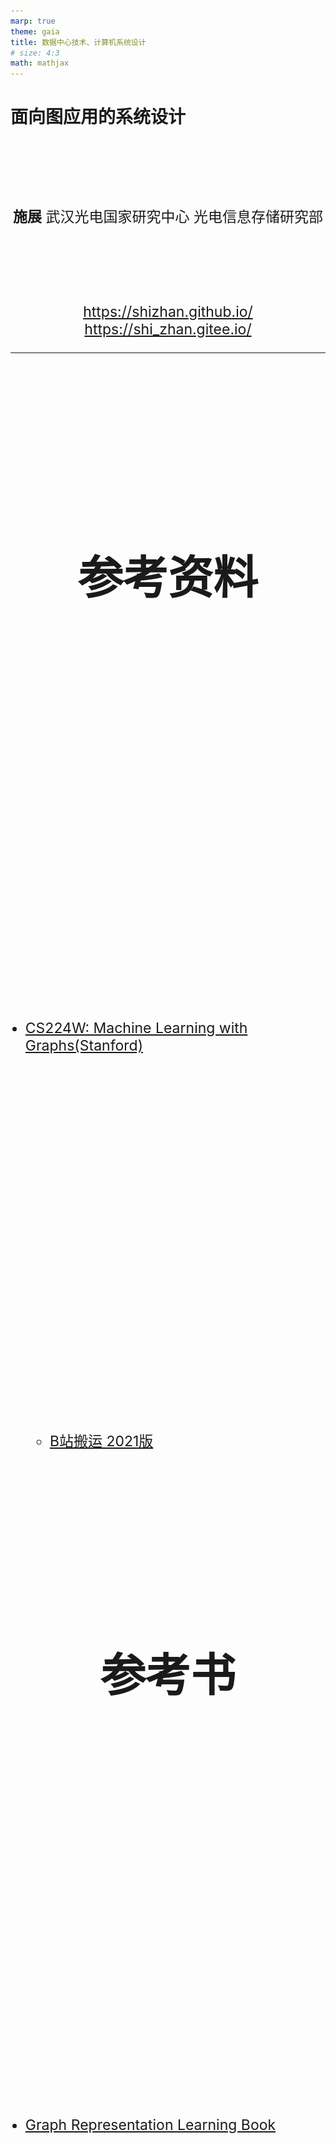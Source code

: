 ```yaml
---
marp: true
theme: gaia
title: 数据中心技术、计算机系统设计
# size: 4:3
math: mathjax
---
```


# 面向图应用的系统设计

<!-- _class: lead -->

**施展**
武汉光电国家研究中心
光电信息存储研究部

<https://shizhan.github.io/>
<https://shi_zhan.gitee.io/>

---

## 参考资料

- [CS224W: Machine Learning with Graphs(Stanford)](http://web.stanford.edu/class/cs224w/)
  - [B站搬运 2021版](https://www.bilibili.com/video/BV18FNQeYEzz/)

## 参考书

- [Graph Representation Learning Book](https://www.cs.mcgill.ca/~wlh/grl_book/)
- [Network Science](http://networksciencebook.com/)
- [Networks, Crowds, and Markets:
Reasoning About a Highly Connected World](https://www.cs.cornell.edu/home/kleinber/networks-book/)

---

## 内容大纲

![bg right h:300](images/course-barcode.png)

<!-- paginate: true -->

- 影响深远的**图应用**
- 追求高效的**图系统**
- **表示学习**与随机游走
- **知识图谱**
- 大语言模型和知识图谱
- 实践作业

---

## 影响深远的图应用

<style scoped>
  h2 {
    padding-top: 200px;
    text-align: center;
    font-size: 72px;
  }
</style>

---

## 图有着广泛的应用

<style scoped>
  h2 {
    padding-top: 260px;
    text-align: center;
  }
</style>
![bg fit](images/graph-app-1.jpg)

<!-- 首先当然要了解一下这类系统服务的对象，请大家想一想身旁的图数据相关应用都有哪些？不拘泥于几年前课堂上所学的最短路径算法 -->

---

![bg fit](images/graphs-are-everywhere.jpg)

---

## 经典图应用

<style scoped>
  li {
    font-size: 18px;
  }
  p {
    font-size: 36px;
    text-align: center;
  }
</style>

![h:300](images/shortest-path.jpg) ![h:300](images/pagerank.webp)

最短路径、网页排名

- [Stanford Network Analysis Project](http://snap.stanford.edu/)
- [The Stony Brook Algorithm Repository](https://www.algorist.com/algorist.html)
- [The Network Data Repository with Interactive Graph Analytics and Visualization](https://networkrepository.com/)

---

## 经典图应用及算法

<style scoped>
  li {
    font-size: 18px;
  }
  p {
    font-size: 36px;
    text-align: center;
  }
</style>

![h:300](images/example-sssp-parallel-bfs-in-pregel-l.jpg) ![h:300](images/pagerank-pregel.jpg) ![h:300](images/pagerank-result.jpg)

最短路径、网页排名

- [Malewicz G, Austern M H, Bik A J C et al. **Pregel: A System for Large-Scale Graph Processing**. SIGMOD 2010.](https://dl.acm.org/doi/10.1145/1807167.1807184)

---

## 图应用的发展

- **电信欺诈**——异常模式侦测
- **金融欺诈**——动态图分析

---

### 异常模式侦测

![h:450](images/Telecom-Fraud.png)

---

#### 人工提取属性

```SQL
源电话拨打过电话的联系人的总数目
源电话拨打目标圈的总通话次数
源电话拨打目标圈的总通话时长
源电话拨打目标圈的平均通话时长
源电话拨打目标圈的平均通话次数
源电话与每个目标圈的联系人平均通话的活跃天数
目标圈内有回拨源电话的联系人的总数
目标圈内回拨源电话的总通话个数
目标圈内回拨源电话的平均回拨通话时长
...
```

---

### 动态图分析

<style scoped>
  li {
    font-size: 27px;
  }
</style>

![bg right w:500](images/evolving-graph-apps.png)

- 动态图不仅规模巨大，其拓扑结构亦持续变化
  - Facebook: 月活跃用户达25亿
  - Twitter: 每天500亿条推文被发送
  - 淘宝: 每秒54.4万笔订单被创建
- 分析目标
  - 复盘各时状态
  - 找出演化趋势

---

![bg fit](images/fund-tracking.png)

---

## 追求高效的图系统

<style scoped>
  h2 {
    padding-top: 200px;
    text-align: center;
    font-size: 72px;
  }
</style>

---

## 经典图系统

<style scoped>
  li {
    font-size: 18px;
  }
  p {
    font-size: 20px;
    text-align: center;
  }
</style>

![h:400](images/vertex-computing.png)

[Malewicz G, Austern M H, Bik A J C et al. **Pregel: A System for Large-Scale Graph Processing**. SIGMOD 2010.](https://dl.acm.org/doi/10.1145/1807167.1807184)

---

<style scoped>
  p {
    padding-top: 620px;
    font-size: 20px;
    text-align: center;
  }
</style>

![bg](images/spark-arch.png)

[Apache Spark - A Unified engine for large-scale data analytics](https://spark.apache.org/docs/latest/index.html)

<!-- 正如知名的Hadoop系统，其实是MapReduce框架的开源实现，其上构建的Spark GraphX也是Pregel的重视复现 -->

---

![bg fit](images/spark-graphx-property_graph.png)

<!-- 系统内以属性图的形式，通过规范化的编程框架来实现复杂的图应用 -->

---

![bg fit](images/spark-graphx-app.gif)

<!-- 比方说这个用来找寻维基百科热门社区的应用，里面就包含了两路并行的图分析过程 -->

---

![h:340](images/graphlab-consistency-model.jpg) ![h:340](images/graphlab-framework.jpg)

[The Story of GraphLab – From Scaling Machine Learning to Shaping Graph Systems Research (VLDB 2023 Test-of-time Award Talk)](https://www.vldb.org/pvldb/vol16/p4138-gonzalez.pdf)

<!-- 作为高校的科研成果，GraphLab则更强调处理的范式，结合Pregel的顶点中心计算框架，提出了GAS模型 -->

---

![bg fit](images/neo4j-intro.png)

<!-- 专攻图数据处理的系统，还专门分支出了一个门类，如今被归类为一种NoSQL的图数据库，曾经风光一时，但是其中最具标志意义的创业公司Neo4j的发展却颇为坎坷，最近倒是又有新的契机闪过，即KG与LLM的合作 -->

---

## 回顾经典系统结构

![bg right fit](images/text-book.jpg)

- 并行结构
  - 指令级、线程级、数据级、请求级
- 层次存储
  - 缓存、内存、外存

<!-- 为了深入认识这些图处理系统背后的设计方法，有必要回顾一下我们以往学习的计算机系统相关知识 -->

---

### 并行结构

<style scoped>
  h3 {
    padding-top: 500px;
  }
  p {
    font-size: 18px;
  }
</style>

![bg fit](images/Massively-parallel-processing.webp)

[Computer Architecture A Quantitative Approach 6th Edition](https://www.elsevier.com/books/computer-architecture/hennessy/978-0-12-811905-1), Chapter 4, 5.

<!-- 这就是一个典型的并行处理结构，试问其并行任务工作在什么级别呢？ -->

---

### 层次存储

<style scoped>
  h3 {
    padding-top: 500px;
  }
  p {
    font-size: 18px;
  }
</style>

![bg fit](images/MemoryHierarchy.png)

[Computer Architecture A Quantitative Approach 6th Edition](https://www.elsevier.com/books/computer-architecture/hennessy/978-0-12-811905-1), Chapter 2.

<!-- 这里则是一个典型的层次存储结构，试问其出现的动机又是什么呢？ -->

---

## 图应用访存特点

- 偏斜性
- 随机性

<!-- 趁着刚刚重温了相关概念，这里审视一下目标应用的特点，首先点个题，图应用最突出的存储器访问特点在于这两者：偏斜性和随机性，两者分别是分布式处理和分层存储架构的大敌 -->

---

### 偏斜性

<style scoped>
  li {
    font-size: 18px;
  }
</style>

![h:350](images/power-law-internet.jpg) ![h:300](images/power-law-twitter.jpg)

- [Faloutsos M, Faloutsos P, Faloutsos C. On power-law relationships of the Internet topology. SIGCOMM 1999.](https://dl.acm.org/doi/10.1145/316188.316229)
- [Gonzalez J E, Low Y, Gu H et al. PowerGraph: distributed graph-parallel computation on natural graphs. OSDI 2012.](https://www.usenix.org/system/files/conference/osdi12/osdi12-final-167.pdf)

---

#### SNAP真实图数据集

<style scoped>
  h5 {
    font-style: italic;
  }
  th {
    font-size: 20px;
  }
  td {
    font-size: 16px;
  }
</style>

|Name|Type|Nodes|Edges|Communities|Description|
|:-|:-|-:|-:|-:|:-|
|[com-LiveJournal](http://snap.stanford.edu/data/com-LiveJournal.html)|Undirected, Communities|3,997,962|34,681,189|287,512|LiveJournal online social network|
|[com-Friendster](http://snap.stanford.edu/data/com-Friendster.html)|Undirected, Communities|65,608,366|1,806,067,135|957,154|Friendster online social network|
|[com-Orkut](http://snap.stanford.edu/data/com-Orkut.html)|Undirected, Communities|3,072,441|117,185,083|6,288,363|Orkut online social network|
|[com-Youtube](http://snap.stanford.edu/data/com-Youtube.html)|Undirected, Communities|1,134,890|2,987,624|8,385|Youtube online social network|
|[com-DBLP](http://snap.stanford.edu/data/com-DBLP.html)|Undirected, Communities|317,080|1,049,866|13,477|DBLP collaboration network|
|[com-Amazon](http://snap.stanford.edu/data/com-Amazon.html)|Undirected, Communities|334,863|925,872|75,149|Amazon product network|
|[email-Eu-core](http://snap.stanford.edu/data/email-Eu-core.html)|Directed, Communities|1,005|25,571|42|E-mail network|
|[wiki-topcats](http://snap.stanford.edu/data/wiki-topcats.html)|Directed, Communities|1,791,489|28,511,807|17,364|Wikipedia hyperlinks|

#### 统计度分布

```bash
grep -v "^#" com-amazon.ungraph.txt | awk '{print $1"\n"$2}' | sort -n | uniq -c
```

---

### 随机性

<style scoped>
  p {
    text-align: center;
  }
  li {
    font-size: 18px;
  }
</style>

![h:450](images/random-access-problem.jpg)

- [Kyrola A, Blelloch G, Guestrin C. **GraphChi: Large-Scale Graph Computation on Just a PC**. OSDI 2012.](https://www.usenix.org/conference/osdi12/technical-sessions/presentation/kyrola)

---

<style scoped>
  li {
    padding-top: 600px;
    font-size: 18px;
  }
</style>

![bg fit](images/vertex-centric.jpg)

- <https://github.com/snap-stanford/snap/blob/master/tutorials/demo-bfsdfs.cpp>

---

### 重温CacheLab

<style scoped>
  p {
    font-size: 27px;
  }
</style>

![bg right fit](images/csapp3e-cover.jpg)

[Computer Systems: A Programmer's Perspective, 3/E (CS:APP3e)](http://csapp.cs.cmu.edu/3e/home.html), Randal E. Bryant and David R. O'Hallaron, Carnegie Mellon University

[深入理解计算机系统（原书第3版）](https://item.jd.com/12006637.html)

[Introduction to Computer Systems (ICS)](http://www.cs.cmu.edu/~213/), [2015 CMU 15-213 CSAPP 深入理解计算机系统](https://www.bilibili.com/video/BV1iW411d7hd/)

Lecture12 Cache Memory

<!-- 上次我们谈到图这种特点鲜明，价值深远的应用，其构造具有偏斜性，行为具有随机性，而支撑其运转的系统，则仰赖各个层级的并行性，以及塑造层次存储的局部性，然而这里面涌现出天然的矛盾，构成了我们面前的第一重挑战 -->

---

#### 实验准备

- [实验扩展](https://gitee.com/computer-architecture-hust/computer-architecture-experiment), [作业参考](https://github.com/cs-course/bfs_cachelab_handin)
  - 基于 CacheLab 观察经典图算法访存行为
- [辅助工具](https://github.com/ShiZhan/generator)
  - 4种经典随机图生成器，合成具备自然图特征的实验数据集
  - 清理自连边、重复边脚本，重编号脚本
- [SNAP工具包](http://snap.stanford.edu/snap/download.html)
  - Windows版本需要Cygwin，Linux版本需要Ubuntu

<!-- 从这个问题开始，我们演示一下作为一名研究生，大致的学习过程应该是怎样的

首先，之前学习的记忆里，告诉我们局部性这样一个概念，我们很自然的希望从如今的实验环境中找出来

当时课本上是一个什么样的表述呢？我们少许回顾一下 -->

---

#### 经典BFS算法：两个关键数据结构，两重循环体

```C
void bfs(int source) {
    int v = source, n;
    long long int i, front = 0, rear = 0;
    visited[v] = true;
    frontier[rear] = v;
    while (front <= rear) {
        v = frontier[front]; /* delete from queue */
        front++;
        for (i = csr_index[v]; i < csr_index[v + 1]; i++) {
            /* Check for adjacent unvisited nodes */
            n = csr_edges[i];
            if (visited[n] == false) {
                visited[n] = true;
                rear++;
                frontier[rear] = n;
            }   
        }
    }
}
```

---

#### CSR构造

<style scoped>
  p {
    font-size: 20px;
  }
</style>

![w:1100](images/compressed-sparse-row.jpg)

[**When is Graph Reordering an Optimization? Studying the Effect of Lightweight Graph Reordering Across Applications and Input Graphs**](http://abstract.ece.cmu.edu/pubs/graphreordering-preprint.pdf), IISWC 2018, ***Best Paper Award***.

---

#### 尝试哪些布局？

- 原始顺序
- 度降序排列
  - [SIGMOD '16](https://dl.acm.org/doi/abs/10.1145/2882903.2915220)
- 遍历顺序排列
  - [ICPE '14](https://dl.acm.org/doi/10.1145/2568088.2576761)

---

![bg fit](images/krongen256bfs.jpg)

---

<style scoped>
  p {
    padding-top: 200px;
    text-align: center;
    font-size: 72px;
  }
  li {
    font-size: 25px;
  }
</style>

实践出真知

- 图应用和传统应用访存有什么区别？
- 重排图访存模式有什么变化？
- 对缓存性能造成什么影响？
- 效果是否明确？适用是否广泛？
- ……
- *干脆躺平放弃排序* X-Stream, SOSP '13
- *一次搞定还是每次重排？* GrafBoost, ISCA '18

---

## 挑战

<style scoped>
  p {
    padding-top: 100px;
    text-align: center;
    font-size: 72px;
  }
</style>

亲和布局

---

## 系统怎么设计？

- 分布式架构
- 分层式架构
- 分布式、分层架构

---

<style scoped>
  p {
    padding-top: 100px;
    text-align: center;
    font-size: 72px;
  }
</style>

## 系统怎么设计？……

<style scoped>
  p {
    padding-top: 50px;
    text-align: center;
    font-size: 72px;
  }
</style>

- 分布式架构
- 分层式架构
- 分布式、分层架构

软件、硬件怎样相互协同？

---

### 分布式架构

<style scoped>
  p {
    font-size: 18px;
  }
</style>

- 让足量内存应对随机访存，然而…

![h:400](images/dilemma-on-skewness.jpg)

Pregel[SIGMOD’10] ,GraphLab[OSDI’12], Gemini[OSDI’16]

---

### 分布式架构…

<style scoped>
  p {
    font-size: 18px;
  }
</style>

- 让足量内存应对随机访存，然而…
- MapReduce的问题
  - 漫长迭代、不平衡负载
- 图分区的矛盾
  - 尺寸平衡，切割少
  - 过度分区

[Gonzalez J E, Low Y, Gu H et al. **PowerGraph: distributed graph-parallel computation on natural graphs**. OSDI 2012.](https://www.usenix.org/conference/osdi12/technical-sessions/presentation/gonzalez)
[Chen R, Shi J, Chen Y et al. **PowerLyra: differentiated graph computation and partitioning on skewed graphs**. EuroSys 2015.](https://dl.acm.org/doi/10.1145/2741948.2741970)
[Tsourakakis C, Gkantsidis C, Radunovic B et al. **FENNEL: streaming graph partitioning for massive scale graphs**. WSDM 2014.](https://dl.acm.org/doi/10.1145/2556195.2556213)
[Shi Z, Li J, Guo P et al. **Partitioning dynamic graph asynchronously with distributed FENNEL**. FGCS 2017.](https://www.sciencedirect.com/science/article/pii/S0167739X1730033X)
...

---

### 分层式架构

<style scoped>
  p {
    font-size: 18px;
  }
</style>

- 让足量外存实现扩展避免网络分布，可是…

GraphChi[OSDI’12], X-Stream[SOSP'13], GridGraph[ATC'15]，CLIP[ATC'17]

![h:350](images/sequential-vs-random.jpg)

[Roy A, Mihailovic I, Zwaenepoel W. X-Stream: edge-centric graph processing using streaming partitions. SOSP 2013.](https://dl.acm.org/doi/10.1145/2517349.2522740)

---

### 分层式架构…

<style scoped>
  p {
    font-size: 18px;
  }
</style>

- 让足量外存实现扩展避免网络分布，可是…
- 外存模式
  - 大块访问的实现
  - 顺序访问的实现
- 分批问题
  - 如何排序

---

### 分布式、分层架构

<style scoped>
  p {
    text-align: center;
  }
  li {
    font-size: 18px;
  }
</style>

![h:450](images/chaos.jpg)

- [Roy A, Bindschaedler L, Malicevic J et al. **Chaos: Scale-Out Graph Processing from Secondary Storage**. SOSP 2015.](https://dl.acm.org/doi/10.1145/2815400.2815408)

---

### 图处理系统发展

![w:1100](images/graph-processing-systems.png)

---

## 我们的一些工作

### 反思重排

- 提高数据访问速度
  - Optimizing cpu cache performance for pregel-like graph computation  [ICDEW’15]
  - Speedup Graph Processing by Graph Ordering  [SIGMOD’16]
  - MOSAIC [EuroSys’17]
- 减少冗余I/O
  - Load the Edges You Need [ATC’16]
  - CLIP [ATC’17]

---

<style scoped>
  p {
    text-align: center;
    font-size: 60px;
  }
</style>

- 提高数据访问速度

活跃数据

- 减少冗余I/O

不活跃数据

---

![bg fit](images/vertex-activity-trend.jpg)

<!-- 不过，不同阶段，重点可不一样，前面更关注活跃数据的主流，后面则更关注不活跃数据的淘汰 -->

---

- 如何在重排图数据时，兼顾活跃数据和不活跃数据？
  - **为什么？**…集中驻留与高效淘汰…
  - **试一试**：可以围绕CacheLab、Gem5、SNAP做进一步实验观察

```bash
./build/X86/gem5.opt -d $HOME/snap-cc-rmat21-base -r \
  -e configs/example/se.py -n 4 \
    --caches --l2cache --l3cache --l1d_size=32kB --l1i_size=32kB --l2_size=256kB --l3_size=8MB --mem-size=4GB \
  -c $HOME/snap/examples/concomp/concomp -o " -i:$HOME/rmat21.txt "
./build/X86/gem5.opt -d $HOME/snap-cc-rmat21-gor -r \
  -e configs/example/se.py -n 4 \
  --caches --l2cache --l3cache --l1d_size=32kB --l1i_size=32kB --l2_size=256kB --l3_size=8MB --mem-size=4GB \
  -c $HOME/snap/examples/concomp/concomp -o " -i:$HOME/rmat21_reorder.txt "
./build/X86/gem5.opt -d $HOME/snap-cc-rmat21-act -r \
  -e configs/example/se.py -n 4 \
  --caches --l2cache --l3cache --l1d_size=32kB --l1i_size=32kB --l2_size=256kB --l3_size=8MB --mem-size=4GB \
  -c $HOME/snap/examples/concomp/concomp -o " -i $HOME/rmat21_sort.txt "
```

---

#### 预判活跃顶点：中介中心性

<style scoped>
  p {
    padding-top: 400px;
    text-align: center;
    font-size: 60px;
  }
</style>

![bg fit](images/approximation-by-betweenness-centrality.jpg)

碰运气？回想一下Pregel的顶点计算…

---

#### 汇聚不活跃顶点：直接邻居

![bg fit](images/placement-of-inactive-vertexes.jpg)

---

<style scoped>
  p {
    padding-top: 600px;
    text-align: center;
    font-size: 25px;
  }
</style>

![bg h:600](images/val-nas18.jpg)

[Cache-friendly data layout for massive graph](https://ieeexplore.ieee.org/document/8515737/). NAS '18.

---

## 挑战

<style scoped>
  p {
    padding-top: 100px;
    text-align: center;
    font-size: 72px;
  }
</style>

时空检索

---

### **研究背景**

<style scoped>
  p {
    text-align: center;
    font-size: 25px;
  }
</style>

* **时序图 (Temporal Graphs)** 广泛存在于现实世界（如社交网络、知识图谱），其结构和关系随时间不断演化。
* 时序图核心挑战：如何在**存储开销**和**查询时间**之间取得高效平衡。

![h:270](images/evolving-graph-logic.png) 

怎样找出10分钟以内的社媒账号同IP多开？…一个号码呼出10个以上被叫号码？…

---

### **现有存储模型及其局限**

<style scoped>
  li {
    font-size: 22px;
  }
</style>

![bg right fit](images/snapshot-vs-log.png)

1. **Copy-Based (副本式)**
  * **优点:** 查询速度快，结构局部性好。
  * **缺点:** 存储冗余高，连续快照间差异小但存储成本巨大。
2. **Log-Based (日志式)**
  * **优点:** 存储开销小，只记录增量更新。
  * **缺点:** 查询时需重建快照，时间开销大。
3. **Hybrid (混合式, 如Pensieve)**
  * 尝试结合两者优点，但**假设顶点度分布是静态的**。
  * **关键问题:** 现实图中顶点度偏斜性会**随时间动态变化**，静态假设导致性能下降。

---

### **一系列动态图系统研究**

<style scoped>
  li {
    font-size: 27px;
  }
</style>

![h:300](images/evolving-graph-research.png)

- 快照模型: $G=<G_0, G_1, G_2, \dots, G_t>$
- 日志模型: $G=<ev_0, ev_1, ev_2, \dots, ev_t>$
- 全图模型: $G_[t_1, t_n]=<V_[t_1, t_n], E_[t_1, t_n]>$
- 混合模型: 基于偏斜性感知或基于相关性感知

---

### **LSM-Subgraph**

[LSM-Subgraph: Log-Structured Merge-Subgraph for Temporal Graph Processing, APWeb-WAIM 2022](https://link.springer.com/chapter/10.1007/978-3-031-25158-0_39)

- 提出一种新型时序图混合存储模型 LSM-Subgraph，通过关键快照和中间日志，综合副本（copy-based）和日志（log-based）模式特长
- 基于 PMA（Packed Memory Array）的邻接数组模型，提出一种动态空位分配策略，根据图演化特征分配空位，提升更新效率
- 提出基于波动感知（fluctuation-aware）的关键快照创建方法，设定阈值 β，在存储开销和查询时间之间实现最优平衡


---

### **基于PMA的邻接数组**
* **目标:** 高效支持更新，避免全局重建。
* **方法:**
  * 用 **Packed Memory Array (PMA)** 存储快照，元素间预留空隙。
  * 插入/删除操作可通过局部移动元素完成，大幅降低更新开销。
  * 提出新的空隙分配与再平衡策略，适应时序图的动态特性。

![(Fig. 4 from Paper: PMA Layout) h:200](images/lsm-subgraph-snapshot.png)


---

### **变化感知的快照创建**
* **目标:** 智能选择何时创建关键快照 (Key Snapshot)。
* **方法:**
  * 定义差异度 `TD` (Temporal Discrepancy) 衡量连续快照间变化度。
  * 当 `TD > β` (阈值，经验值 **0.03**) 时，才创建新的关键快照。
  * 克服了基于固定时间或固定日志大小方法的缺陷，实现动态优化。

![(Fig. 5. The updated characteristic of temporal graphs) h:200](images/lsm-subgraph-evolving.png) $TD(K_1, K_2) = \frac{|E_G|}{|E_{K_1}| + |E_{K_2}|}$

---

### **日志合并方法**
* **目标:** 减少查询时需要处理的日志量。
* **方法:**
  * 在合并前对日志进行预处理，消除对同一元素的冗余操作。
  * 例如：多次插入视为最后一次插入；插入后删除则视为无操作。

### **系统设计**

* **数据结构:** 将数据划分为多个 **Shard**，每个 Shard 包含一个PMA快照和一段日志。
* **查询引擎:** 查询时，找到最近的关键快照，应用合并后的日志，快速重构目标时间点的图状态。

---

### **实验效果**

*   **对比对象:** Chronos (Copy-Based), GraphPool (Log-Based), Pensieve (Hybrid)。
*   **结果:**
    *   **vs. GraphPool:** 查询效率 **平均提升86%**，内存开销降低 **9%~57%**。
    *   **vs. Chronos:** 查询效率 **平均提升53%**，内存开销 **大幅降低**。
    *   **vs. Pensieve:** 查询时间 **最多减少12.5倍** (因避免远程重建)，内存开销约为其3.2倍但**是可接受的权衡**。
*   **自身组件的有效性:** PMA模型更新效率远高于CSR/AdjList；波动感知策略在存储和查询时间上均优于基于周期或随机的方法。

![(Fig. 6 from Paper: Overall Performance)](https://via.placeholder.com/400x200?text=Performance+Comparison+Charts) <!-- 建议替换为论文中的Fig 6 -->


---

## 表示学习与随机游走

<style scoped>
  h2 {
    padding-top: 200px;
    text-align: center;
    font-size: 72px;
  }
</style>

---

## 图表示学习

<style scoped>
  li {
    font-size: 27px;
  }
</style>

- 图数据持续增大 --> 空间开销（状态向量，邻接矩阵）算力需求（矩阵运算）开销巨大
- 图表示学习 --> 对于 $\forall v \in V$ 有 $f: v \rightarrow R^d(d \ll |V|)$，映射为低维稠密的实值向量

![h:330](images/network-representative-learning.png)

- 将分类、预测等任务转化为对向量的计算

---

## 图抽样系统

<style scoped>
  th {
    font-size: 25px;
  }
  td {
    font-size: 25px;
  }
</style>

|类别|代表方法|特点|
|:-|:-|:-|
|基于矩阵分解|LLE(Science'00), Laplacian Eigenmaps(NIPS'01), HOPE(SIGKDD'16), STRAP(KDD’19), ProNE(ICAJI’19)|时间和空间开销大、依赖相似矩阵的选择|
|基于随机游走|DeepWalk(KDD'14), LINE(KDD'15), Node2Vec(KDD'16), Struct2Vec(KDD’17), DiaRW(FGCS’19)|扩展性更好（时间和空间）、适应性更强|

![h:280](images/deepwalk.png)

---

## 我们的尝试

- **节流**: 缩减表示学习样本
- **开源**: 重新挖掘传统分级存储特性
- **适应**: 平衡动态图上的时空检索

---

### 表示学习样本缩减

- 样本规模数十倍于图数据，不能在一周内完成千万个节点的表示学习
  - 动态调节采样，减少冗余 [FGCS 2019](http://www.sciencedirect.com/science/article/pii/S0167739X19300378)
    - 找出顶点度与游走冗余之间的关系，实现动态游走
  - 用理论来准确指导采样过程，充分优化样本尺寸 [ICDE 2021](https://doi.ieeecomputersociety.org/10.1109/ICDE51399.2021.00198)
    - 用信息熵理论来估计游走冗余
  - 进一步优化内存使用及多核并行增强系统扩展能力[IEEE ToBD 2023](https://ieeexplore.ieee.org/document/9749008)

---

![bg fit](images/huge-hrw.jpg)

---

![bg right fit](images/huge-workflow.jpg)

- 节省游走
  - 启发式随机游走
  - 自适应游走长度
  - 自适应游走次数
- 实现
  - 内存占用优化
  - 细粒度、多线程并行

<!-- 启发式随机游走：HuGE+采用混合属性启发式随机游走（HRW），它在每一步随机游走中考虑了节点的公共邻居数量和节点信息内容，从而更有效地捕捉节点特征，减少了对计算资源的需求。

自适应游走长度：HuGE+使用启发式方法来确定随机游走的长度，而不是采用固定的游走长度。这种方法通过观察信息熵的变化来决定何时停止游走，从而避免了生成过多冗余信息，提高了计算效率。

自适应游走次数：HuGE+还提出了一种方法来决定每个节点的游走次数，它通过计算相对熵（即Kullback-Leibler散度）来评估生成的语料库与图的度分布之间的差异，从而确定合适的游走次数，以确保语料库的质量和效率。

内存占用优化：HuGE+显著减少了内存占用，平均减少了68.9%。这是通过优化游走策略和减少生成的语料库大小实现的，从而使得方法能够扩展到更大规模的图。

并行化处理：HuGE+的设计允许并行化执行，这意味着它可以利用多核处理器来同时处理多个任务，从而进一步提高处理大规模图的速度。

线性运行时间：在合成图上的实验表明，HuGE+的运行时间与图的大小呈线性关系，这表明它能够以可控的方式处理大规模图。

高效的训练方法：HuGE+使用Skip-Gram模型来训练节点的嵌入向量，并通过负采样等技术优化了训练过程，减少了计算和存储开销。 -->

---

![bg fit](images/huge-evaluation-0.jpg)

---

![bg fit](images/huge-evaluation-1.jpg)

---

![bg fit](images/huge-evaluation-2.jpg)

---

### 发挥传统分级存储优势

- **以矩阵记录游走**（Walk Matrix）：提出了一种走矩阵来避免加载不可更新的游走，从而消除无用的游走I/O操作。
- **效益感知I/O模型**（Benefit-Aware I/O Model）：开发了一种效益感知的I/O模型，用于加载包含最大累积可更新游走的多个数据块，以提高I/O利用率。
- **块集导向游走更新方案**（Block Set-Oriented Walk Updating Scheme）：采用了一种块集导向的游走更新方案，允许每个游走在已加载的数据块集中尽可能多地移动步数，从而显著提高游走更新率。
[SOWalker: An I/O-Optimized Out-of-Core Graph Processing System for Second-Order Random Walks](https://www.usenix.org/conference/atc23/presentation/wu), ATC 23

---

![bg fit](images/sowalker-background.jpg)

---

![bg fit](images/sowalker-motivation.jpg)

---

![bg fit](images/sowalker-contribution.jpg)

---

![bg fit](images/sowalker-evaluation-1.jpg)

---

![bg fit](images/sowalker-evaluation-2.jpg)

---

## 知识图谱

<style scoped>
  h2 {
    padding-top: 200px;
    text-align: center;
    font-size: 72px;
  }
</style>

---



---

## 大语言模型和知识图谱

<style scoped>
  h2 {
    padding-top: 200px;
    text-align: center;
    font-size: 72px;
  }
</style>

---



---

### 知识图谱帮助思维链

#### **研究背景**

- 大语言模型 (LLMs) 在诸多NLP任务上表现出色，但在复杂推理（算数、常识、符号）任务上仍存在显著局限。
- 思维链推理 (Chain-of-Thought Reasoning) 通过让LLM生成中间推理步骤，有效提升了多步推理任务的性能。

---

#### **关键问题**

- 通用思维链难专精
  - 推理链生成基于LLM自身生成，无法利用知识图谱形成严谨逻辑
  - 在医疗、法律、金融等高风险领域，此问题带来不可估量的风险
    - 例: 在AQuA数据集上，多种CoT方法的准确率均低于55%。

- 自然语言提示词表述模糊
  - 自然语言思维链易理解，但推理准确性不如代码式提示
  - 代码提示复杂性高、领域局限性大、语言风格单一

---

[CoT-RAG: Integrating Chain of Thought and Retrieval-Augmented Generation to Enhance Reasoning in Large Language Models](https://arxiv.org/abs/2504.13534v3), EMNLP 2025

- 知识图谱驱动的 CoT 生成 (Knowledge Graph-driven CoT Generation)
- 可学习的知识案例感知 RAG (Learnable Knowledge Case-aware RAG)
- 伪程序提示执行 (Pseudo-Program Prompting Execution)

通过结构化知识表示、动态检索机制和伪程序化推理执行，解决了现有 CoT 方法在可靠性和推理性能上的两大瓶颈，为 LLM 在复杂和垂直领域的可靠推理提供了新范式。

<!-- 
**三阶段设计 (Three-Stage Design)**

**Stage 1: 知识图谱驱动的CoT生成 (Knowledge Graph-driven CoT Generation)**
*   **专家介入:** 领域专家构建一次性的、粗粒度的**决策树 (DT)**，封装领域推理逻辑。
*   **LLM转化:** LLM将DT分解并转化为结构清晰、高度透明的**知识图谱 (KG)**。
*   **KG节点:** 每个实体包含 `Sub-question`, `Sub-case`, `Sub-description`, `Answer` 属性。
*   **优势:** 增强可控性、可靠性与领域适应性。

**Stage 2: 可学习的知识案例感知RAG (Learnable Knowledge Case-aware RAG)**
*   **LLM驱动的检索:** （非传统向量检索）利用LLM从用户长查询描述中，为KG中的每个实体精准提取对应的 `Sub-description`。
*   **动态更新:** 新的用户查询可以反过来动态更新DT中的 `Knowledge case`，使知识图谱持续进化。

**Stage 3: 伪程序提示执行 (Pseudo-Program Prompting Execution)**
*   **执行方式:** LLM将KG表示为**伪程序知识图谱 (PKG)** 并逐步执行。
*   **优势:**
    *   **兼具NL与Code优点:** 像代码一样逻辑严谨，又如自然语言一般易于理解和通用。
    *   **无需外部解释器:** 摆脱对Python解释器等环境的依赖。
    *   **可扩展性强:** 可适配C++, Java等语言风格（见附录）。
 -->

---

![bg fit](images/cot-rag.png)

---

#### **实验设置**

*   **模型:** ERNIE-Speed, GPT-4o mini, GLM-4-flash, GPT-4o等
*   **数据集 (9个):**
    *   **通用领域:** AQuA, GSM8K, MultiArith, SingleEq, HotpotQA, CSQA, SIQA, Last Letter, Coin Flip.
    *   **垂直领域:** LawBench, LegalBench, CFBenchmark, AGIEval.

---

#### **主要结果**

<style scoped>
  p, li, th, td {
    font-size: 25px;
  }
</style>

**在通用任务提升**
| Method | AQuA | GSM8K | ... | **Average** |
| :--- | :---: | :---: | :---: | :---: |
| Zero-shot-CoT | 43.4 | 78.3 | ... | 72.4 |
| Manual-CoT | 54.3 | 85.8 | ... | 77.3 |
| PS | 50.1 | 82.8 | ... | 75.2 |
| **CoT-RAG** | **65.7** | **94.7** | ... | **89.1** |
*   ↑ 准确率提升幅度: **4.0% ~ 44.3%**

**垂直领域适配**
*   准确率远超其他基于图谱的RAG方法（如KG-CoT, GraphRAG, ToG等）。
*   专家构建的DT至关重要：零专家参与（LLM自建DT）的变体性能下降 **7.8%**。

<!-- 
其实将GNN和LLM的融合才刚刚开始
 -->

---

## 实践作业

<style scoped>
  h2 {
    padding-top: 200px;
    text-align: center;
    font-size: 72px;
  }
</style>

---

<style scoped>
  h3 {
    font-size: 25px;
  }
  li {
    font-size: 20px;
  }
  p {
    font-size: 16px;
  }
</style>

## 知识图谱案例实验

来源：[【天池经典打榜赛】赛道四-知识图谱预测赛](https://tianchi.aliyun.com/competition/entrance/532419/)

### 实验背景

- 知识图谱是AI时代一项非常重要的技术，然而知识图谱普遍存在不完备的问题，知识图谱链接预测任务主要基于实体和关系的表示对缺失三元组进行预测。
- 任务旨在提升电商场景下知识图谱嵌入效果，满足商品推荐等应用对推理商品潜在关联性的需求。

### 实验内容

- 知识图谱表示：**三元组（h,r,t）**，其中h被称为头实体，t为尾实体，r为连接头、尾实体的关系。
- 由于知识图谱构建中**部分知识的缺失**及**知识动态变化**等原因，现有的知识图谱通常是不完备的，知识图谱中总是存在关系r下头实体h或者尾实体t缺失的情况。
  - 基于知识图谱的**链接预测任务**，就是已知头实体（或尾实体）和关系的情况下，预测缺失的尾实体（或头实体）的任务。
  - 此任务中所提供的知识图谱的头实体h通常为商品，尾实体t通常为商品所对应相关属性信息，如颜色、适用人群、细分市场等，关系r为具体的属性类型。
  - 因为商品属性关系中多对一的情况十分普遍，所以在做关系推理和链接预测任务时只考虑预测尾实体。

---

<style scoped>
  p, li {
    font-size: 23px;
  }
</style>

### 实验要求

- **赛题数据、格式、指标**：详见[官网](https://tianchi.aliyun.com/competition/entrance/532419/)。
- **结果提交**：向官网提交OpenBG500_test.tsv文件，**向微助教平台提交Python Notebook文件**。
- **实验报告**：不另外撰写，**在Notebook中逐栏介绍**实验采用的模型、过程、结果分析及结论。

#### 时间安排

- 开始日期：**2025年09月23日**
- 提交截止：**2025年09月30日**

请在规定时间内完成实验，并按照要求完成官网和微助教提交。

<!-- 如果因特殊原因赶不上官网提交，请及时联系老师，在微助教提交时同时提交实验Notebook和csv文件，并说明原因。 -->
